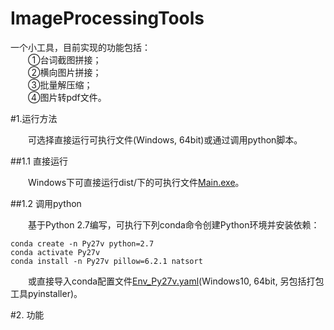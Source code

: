 ImageProcessingTools
==========================================================
一个小工具，目前实现的功能包括：  
&emsp;&emsp;①台词截图拼接；  
&emsp;&emsp;②横向图片拼接；  
&emsp;&emsp;③批量解压缩；  
&emsp;&emsp;④图片转pdf文件。  

#1.运行方法

&emsp;&emsp;可选择直接运行可执行文件(Windows, 64bit)或通过调用python脚本。

##1.1 直接运行
 
&emsp;&emsp;Windows下可直接运行dist/下的可执行文件[Main.exe](https://github.com/zhaoxrthu/ImageProcessingTools/blob/main/dist/Main.exe)。

##1.2 调用python

&emsp;&emsp;基于Python 2.7编写，可执行下列conda命令创建Python环境并安装依赖：

    conda create -n Py27v python=2.7
    conda activate Py27v
    conda install -n Py27v pillow=6.2.1 natsort

&emsp;&emsp;或直接导入conda配置文件[Env_Py27v.yaml](https://github.com/zhaoxrthu/ImageProcessingTools/blob/main/Env_Py27v.yaml)(Windows10, 64bit, 另包括打包工具pyinstaller)。

#2. 功能




